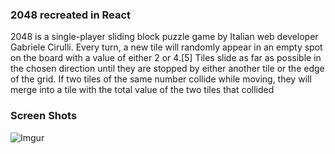 ### 2048 recreated in React
 2048 is a single-player sliding block puzzle game by Italian web developer Gabriele Cirulli. Every turn, a new tile will randomly appear in an empty spot on the board with a value of either 2 or 4.[5] Tiles slide as far as possible in the chosen direction until they are stopped by either another tile or the edge of the grid. If two tiles of the same number collide while moving, they will merge into a tile with the total value of the two tiles that collided
 
 ### Screen Shots
 ![Imgur](https://i.imgur.com/NC96pqQ.png)
